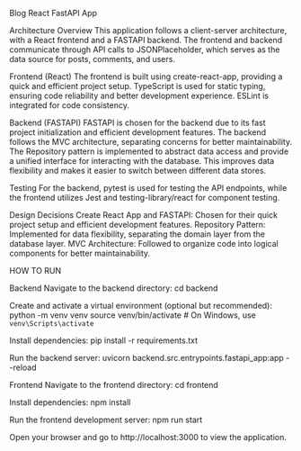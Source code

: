 Blog React FastAPI App

Architecture Overview
This application follows a client-server architecture, with a React frontend and a FASTAPI backend. The frontend and backend communicate through API calls to JSONPlaceholder, which serves as the data source for posts, comments, and users.

Frontend (React)
The frontend is built using create-react-app, providing a quick and efficient project setup. TypeScript is used for static typing, ensuring code reliability and better development experience. ESLint is integrated for code consistency.

Backend (FASTAPI)
FASTAPI is chosen for the backend due to its fast project initialization and efficient development features. The backend follows the MVC architecture, separating concerns for better maintainability. The Repository pattern is implemented to abstract data access and provide a unified interface for interacting with the database. This improves data flexibility and makes it easier to switch between different data stores.

Testing
For the backend, pytest is used for testing the API endpoints, while the frontend utilizes Jest and testing-library/react for component testing.

Design Decisions
Create React App and FASTAPI: Chosen for their quick project setup and efficient development features.
Repository Pattern: Implemented for data flexibility, separating the domain layer from the database layer.
MVC Architecture: Followed to organize code into logical components for better maintainability.


HOW TO RUN

Backend
Navigate to the backend directory:
cd backend

Create and activate a virtual environment (optional but recommended):
python -m venv venv
source venv/bin/activate  # On Windows, use `venv\Scripts\activate`

Install dependencies:
pip install -r requirements.txt

Run the backend server:
uvicorn backend.src.entrypoints.fastapi_app:app --reload

Frontend
Navigate to the frontend directory:
cd frontend

Install dependencies:
npm install

Run the frontend development server:
npm run start

Open your browser and go to http://localhost:3000 to view the application.